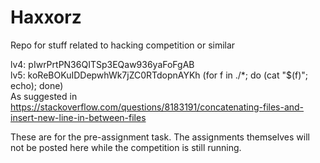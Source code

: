 # Haxxorz
Repo for stuff related to hacking competition or similar

lv4: pIwrPrtPN36QITSp3EQaw936yaFoFgAB  
lv5: koReBOKuIDDepwhWk7jZC0RTdopnAYKh  (for f in ./*; do (cat "$(f)"; echo); done)  
As suggested in https://stackoverflow.com/questions/8183191/concatenating-files-and-insert-new-line-in-between-files

These are for the pre-assignment task. The assignments themselves will not be posted here while the competition is still running.  
